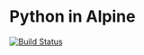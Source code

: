# Python in Alpine

[![Build Status](https://travis-ci.com/mrsipan/alpine-python.svg?branch=master)](https://travis-ci.com/mrsipan/alpine-python)


